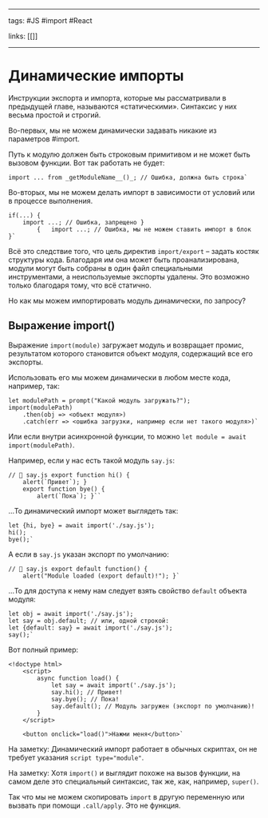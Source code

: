 ____

tags: #JS #import #React 

links: [[]]

_____

# Динамические импорты

Инструкции экспорта и импорта, которые мы рассматривали в предыдущей главе, называются «статическими». Синтаксис у них весьма простой и строгий.

Во-первых, мы не можем динамически задавать никакие из параметров #import.

Путь к модулю должен быть строковым примитивом и не может быть вызовом функции. Вот так работать не будет:
~~~
import ... from _getModuleName__()_; // Ошибка, должна быть строка`
~~~
Во-вторых, мы не можем делать импорт в зависимости от условий или в процессе выполнения.
~~~
if(...) {   
	import ...; // Ошибка, запрещено }  
		{   import ...; // Ошибка, мы не можем ставить импорт в блок }`
~~~
Всё это следствие того, что цель директив `import/export` – задать костяк структуры кода. Благодаря им она может быть проанализирована, модули могут быть собраны в один файл специальными инструментами, а неиспользуемые экспорты удалены. Это возможно только благодаря тому, что всё статично.

Но как мы можем импортировать модуль динамически, по запросу?

## Выражение import()

Выражение `import(module)` загружает модуль и возвращает промис, результатом которого становится объект модуля, содержащий все его экспорты.

Использовать его мы можем динамически в любом месте кода, например, так:
~~~
let modulePath = prompt("Какой модуль загружать?");  
import(modulePath)   
	.then(obj => <объект модуля>)   
	.catch(err => <ошибка загрузки, например если нет такого модуля>)`
~~~
Или если внутри асинхронной функции, то можно `let module = await import(modulePath)`.

Например, если у нас есть такой модуль `say.js`:
~~~
// 📁 say.js export function hi() {   
	alert(`Привет`); }  
	export function bye() {   
		alert(`Пока`); }``
~~~
…То динамический импорт может выглядеть так:
~~~
let {hi, bye} = await import('./say.js');  
hi(); 
bye();`
~~~
А если в `say.js` указан экспорт по умолчанию:
~~~
// 📁 say.js export default function() {   
	alert("Module loaded (export default)!"); }`
~~~
…То для доступа к нему нам следует взять свойство `default` объекта модуля:
~~~
let obj = await import('./say.js'); 
let say = obj.default; // или, одной строкой: 
let {default: say} = await import('./say.js');  
say();`
~~~
Вот полный пример:
~~~
<!doctype html> 
	<script>   
		async function load() {     
			let say = await import('./say.js');     
			say.hi(); // Привет!     
			say.bye(); // Пока!     
			say.default(); // Модуль загружен (экспорт по умолчанию)!   
		} 
	</script> 
	
	<button onclick="load()">Нажми меня</button>`
~~~

На заметку:
Динамический импорт работает в обычных скриптах, он не требует указания `script type="module"`.

На заметку:
Хотя `import()` и выглядит похоже на вызов функции, на самом деле это специальный синтаксис, так же, как, например, `super()`.

Так что мы не можем скопировать `import` в другую переменную или вызвать при помощи `.call/apply`. Это не функция.